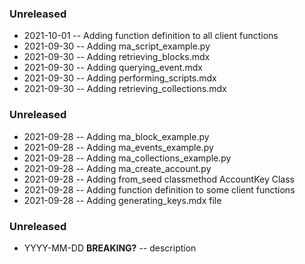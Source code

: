 ### Unreleased

- 2021-10-01 -- Adding function definition to all client functions
- 2021-09-30 -- Adding ma_script_example.py
- 2021-09-30 -- Adding retrieving_blocks.mdx
- 2021-09-30 -- Adding querying_event.mdx
- 2021-09-30 -- Adding performing_scripts.mdx
- 2021-09-30 -- Adding retrieving_collections.mdx

### Unreleased

- 2021-09-28 -- Adding ma_block_example.py
- 2021-09-28 -- Adding ma_events_example.py
- 2021-09-28 -- Adding ma_collections_example.py
- 2021-09-28 -- Adding ma_create_account.py
- 2021-09-28 -- Adding from_seed classmethod AccountKey Class
- 2021-09-28 -- Adding function definition to some client functions
- 2021-09-28 -- Adding generating_keys.mdx file



### Unreleased

- YYYY-MM-DD **BREAKING?** -- description
